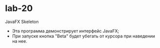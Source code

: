 # lab-20
JavaFX Skeleton
- Эта программа демонстрирует интерфейс JavaFX;
- При запуске кнопка "Beta" будет убегать от курсора при наведении на нее.
